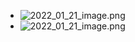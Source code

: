 - ![2022_01_21_image.png](https://cdn.logseq.com/%2Fe665ccdc-ca08-4e13-adf4-2c2994386a2bac3896c8-7e9a-452a-9708-b15d6e5bf0122022_01_21_image.png?Expires=4796344346&Signature=VIb-j096eJ2FJO6ucwo72GlVPJE~CHPUJYyOZCBEXoxoYXOR9X8bb-~FHW5QlMeMqoutl4Wg242iSExBXXPbTs2Fj~ovg~3F2JdwVF4vgj0Pi896csV8H1oFqa-~AFoxI2jQqTRZFW7rUBMdC2a0g8wblJk-VIfUdMEO6FxOxWsCmaClFf0WUH8eaVXwEIvaa6~qzYJvnxOY2R-no75fxLdKMv3LXE20i9-2ywcrV1nwMbfiXmvMH0t9-jNukVYcl4rfzWBnf4hLR195sRgv~sYNKoWGlB8tl71RtN~xir~4hOncgU6k5gA0mXOGoFojl1oXzLbR~-Fdak2h1pPGew__&Key-Pair-Id=APKAJE5CCD6X7MP6PTEA)
- ![2022_01_21_image.png](https://cdn.logseq.com/%2Fe665ccdc-ca08-4e13-adf4-2c2994386a2ba3826fb9-ab80-458b-b893-804e4fe152bb2022_01_21_image.png?Expires=4796344377&Signature=cp227XsK03qfuW2nUOhLQ6teh4-hsA9ABqIlzS~Yoevgjd-HKCa2LB0j0Ccf5y72E2KwExbspXKXiBQGkYaZ3ZwO6J8gxvR5~WAhgH4lFCkGvp4xmusWwcrzS7ko-65a1R9vO9Wu9iprHWu92vEapCHt8E9TdxRt1HQevScq4Bk2YOdLojf~rS2AhDyGy7bDE7NuHiILoHSQzcl3ozzLvo7SrOPnA36zpECEMIBKKPdgTD6tN4ynbmUGbmQ1h35a2wknSqKba2SCBqjsWvpcY-3etBFR0tZsMRAT5DE4B-Xh0U4oo3YV~eWyvgoR9ryCrnWpIjnP8RqijVlgzG8scA__&Key-Pair-Id=APKAJE5CCD6X7MP6PTEA)